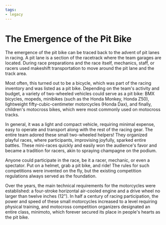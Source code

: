 ```yaml
---
tags:
- legacy
---
```


# The Emergence of the Pit Bike

The emergence of the pit bike can be traced back to the advent of pit lanes in racing. A pit lane is a section of the racetrack where the team garages are located. During race preparations and the race itself, mechanics, staff, or racers used makeshift transportation to move around the pit lane and the track area.

Most often, this turned out to be a bicycle, which was part of the racing inventory and was listed as a pit bike. Depending on the team's activity and budget, a variety of two-wheeled vehicles could serve as a pit bike: BMX bicycles, mopeds, minibikes (such as the Honda Monkey, Honda Z50), lightweight fifty-cubic-centimeter motorcycles (Honda Dax), and finally, children's motocross bikes, which were most commonly used on motocross tracks.

In general, it was a light and compact vehicle, requiring minimal expense, easy to operate and transport along with the rest of the racing gear. The entire team adored these small two-wheeled helpers! They organized playful races, where participants, improvising joyfully, sparked entire battles. These mini-races quickly and easily won the audience's favor and became a tradition for racers, akin to spraying champagne on the podium.

Anyone could participate in the race, be it a racer, mechanic, or even a spectator. Put on a helmet, grab a pit bike, and ride! The rules for such competitions were invented on the fly, but the existing competition regulations always served as the foundation.

Over the years, the main technical requirements for the motorcycles were established: a four-stroke horizontal air-cooled engine and a drive wheel no larger than twelve inches (12"). In half a century of racing participation, the power and speed of these small motorcycles increased to a level requiring physical training, and motocross competition organizers designated an entire class, minimoto, which forever secured its place in people's hearts as the pit bike.
